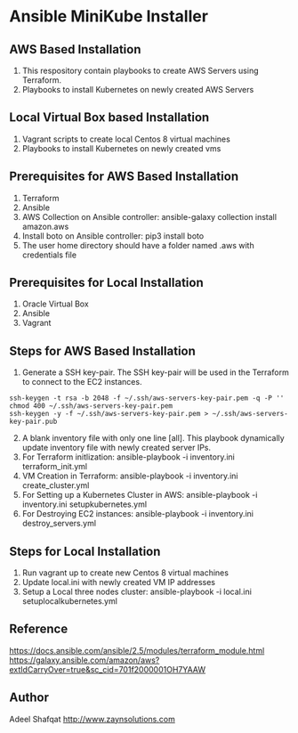 Ansible MiniKube Installer
==========================

AWS Based Installation
----------------------
1. This respository contain playbooks to create AWS Servers using Terraform.
2. Playbooks to install Kubernetes on newly created AWS Servers

Local Virtual Box based Installation
----------------------
1. Vagrant scripts to create local Centos 8 virtual machines
2. Playbooks to install Kubernetes on newly created vms


Prerequisites for AWS Based Installation
------------
1. Terraform
2. Ansible 
3. AWS Collection on Ansible controller: ansible-galaxy collection install amazon.aws
4. Install boto on Ansible controller: pip3 install boto
5. The user home directory should have a folder named .aws with credentials file

Prerequisites for Local Installation
------------
1. Oracle Virtual Box
2. Ansible 
3. Vagrant


Steps for AWS Based Installation
----------------------------
1. Generate a SSH key-pair. The SSH key-pair will be used in the Terraform to connect to the EC2 instances.

```
ssh-keygen -t rsa -b 2048 -f ~/.ssh/aws-servers-key-pair.pem -q -P ''
chmod 400 ~/.ssh/aws-servers-key-pair.pem
ssh-keygen -y -f ~/.ssh/aws-servers-key-pair.pem > ~/.ssh/aws-servers-key-pair.pub
```

2. A blank inventory file with only one line [all]. This playbook dynamically update inventory file with newly created server IPs.
3. For Terraform initlization: ansible-playbook -i inventory.ini terraform_init.yml
4. VM Creation in Terraform:  ansible-playbook -i inventory.ini create_cluster.yml 
5. For Setting up a Kubernetes Cluster in AWS: ansible-playbook -i inventory.ini setupkubernetes.yml
6. For Destroying EC2 instances: ansible-playbook -i inventory.ini destroy_servers.yml

Steps for Local Installation
----------------------------
1. Run vagrant up to create new Centos 8 virtual machines
2. Update local.ini with newly created VM IP addresses
2. Setup a Local three nodes cluster: ansible-playbook -i local.ini setuplocalkubernetes.yml 


Reference
------------
https://docs.ansible.com/ansible/2.5/modules/terraform_module.html  <br />
https://galaxy.ansible.com/amazon/aws?extIdCarryOver=true&sc_cid=701f2000001OH7YAAW

Author
------------
Adeel Shafqat
http://www.zaynsolutions.com
